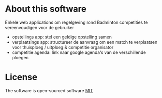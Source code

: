 # About this software
Enkele web applications om regelgeving rond Badminton competities te vereenvoudigen voor de gebruiker
* opstellings app: stel een geldige opstelling samen
* verplaatsings app: structureer de aanvraag om een match te verplaatsen voor thuisploeg / uitploeg & competitie organisator
* competitie agenda: link naar google agenda's van de verschillende ploegen


# License
The software is open-sourced software [MIT](https://opensource.org/licenses/MIT)
